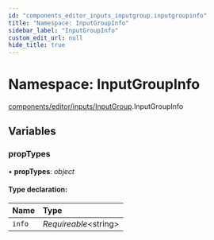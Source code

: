 ```yaml
---
id: "components_editor_inputs_inputgroup.inputgroupinfo"
title: "Namespace: InputGroupInfo"
sidebar_label: "InputGroupInfo"
custom_edit_url: null
hide_title: true
---
```


# Namespace: InputGroupInfo

[components/editor/inputs/InputGroup](components_editor_inputs_inputgroup.md).InputGroupInfo

## Variables

### propTypes

• **propTypes**: *object*

#### Type declaration:

Name | Type |
:------ | :------ |
`info` | *Requireable*<string\> |
